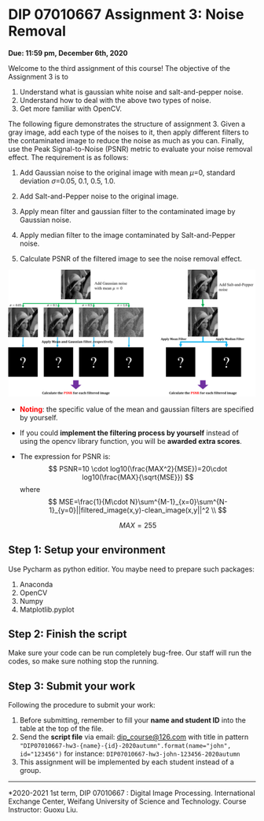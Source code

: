 # DIP 07010667 Assignment 3: Noise Removal



**Due: 11:59 pm, December 6th, 2020**



Welcome to the third assignment of this course! The objective of the Assignment 3 is to 

1. Understand what is gaussian white noise and salt-and-pepper noise.
2. Understand how to deal with the above two types of noise.
4. Get more familiar with OpenCV. 

The following figure demonstrates the structure of assignment 3. Given a gray image, add each type of the noises to it, then apply different filters to the contaminated image to reduce the noise as much as you can. Finally, use the Peak Signal-to-Noise (PSNR) metric to evaluate your noise removal effect. The requirement is as follows:

1. Add Gaussian noise to the original image with mean $\mu$=0, standard deviation $\sigma$=0.05, 0.1, 0.5, 1.0. 

2. Add Salt-and-Pepper noise to the original image.

3. Apply mean filter and gaussian filter to the contaminated image by Gaussian noise.

4. Apply median filter to the image contaminated by Salt-and-Pepper noise.

5. Calculate PSNR of the filtered image to see the noise removal effect.

   

![](overview.png)

* <font color=#f00>**Noting**</font>: the specific value of the mean and gaussian filters are specified by yourself.

* If you could **implement the filtering process by yourself** instead of using the opencv library function, you will be **awarded extra scores**.

* The expression for PSNR is:
  $$
  PSNR=10 \cdot log10(\frac{MAX^2}{MSE})=20\cdot log10(\frac{MAX}{\sqrt{MSE}})
  $$
  where
  $$
  MSE=\frac{1}{M\cdot N}\sum^{M-1}_{x=0}\sum^{N-1}_{y=0}||filtered_image(x,y)-clean_image(x,y||^2 \\
  $$

  $$
  MAX = 255
  $$

  

## Step 1: Setup your environment

Use Pycharm as python editior. You maybe need to prepare such packages:

1. Anaconda
2. OpenCV
3. Numpy
4. Matplotlib.pyplot



## Step 2: Finish the script

Make sure your code can be run completely bug-free. Our staff will run the codes, so make sure nothing stop the running.



## Step 3: Submit your work

Following the procedure to submit your work:

1. Before submitting, remember to fill your **name and student ID** into the table at the top of the file.
5. Send the **script file** via email: [dip_course@126.com](mailto:dip_course@126.com) with title in pattern `"DIP07010667-hw3-{name}-{id}-2020autumn".format(name="john", id="123456")` for instance: `DIP07010667-hw3-john-123456-2020autumn` 
3. This assignment will be implemented by each student instead of a group.



------

*2020-2021 1st term, DIP 07010667 : Digital Image Processing. International Exchange Center, Weifang University of Science and Technology. Course Instructor: Guoxu Liu.